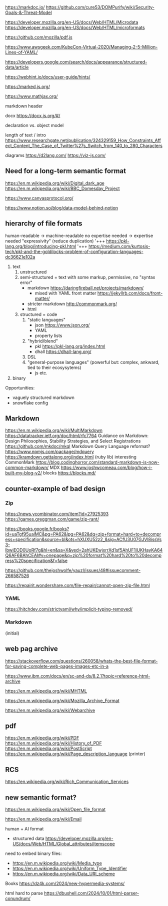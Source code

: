 https://markdoc.io/
https://github.com/cure53/DOMPurify/wiki/Security-Goals-&-Threat-Model

https://developer.mozilla.org/en-US/docs/Web/HTML/Microdata
https://developer.mozilla.org/en-US/docs/Web/HTML/microformats


https://github.com/mozilla/pdf.js


https://www.awsgeek.com/KubeCon-Virtual-2020/Managing-2-5-Million-Lines-of-YAML/

https://developers.google.com/search/docs/appearance/structured-data/article

https://webhint.io/docs/user-guide/hints/

https://marked.js.org/

https://www.mathjax.org/

markdown header

docx https://docx.js.org/#/

declaration vs. object model 


length of text / intro
https://www.researchgate.net/publication/324329159_How_Constraints_Affect_Content_The_Case_of_Twitter%27s_Switch_from_140_to_280_Characters


diagrams https://d2lang.com/
https://viz-js.com/

## Need for a long-term semantic format

https://en.m.wikipedia.org/wiki/Digital_dark_age
https://en.m.wikipedia.org/wiki/BBC_Domesday_Project



https://www.canvasprotocol.org/


https://www.notion.so/blog/data-model-behind-notion


## hierarchy of file formats

human-readable -> machine-readable
no expertise needed -> expertise needed
"expressivity" (reduce duplication)
'+++ https://pkl-lang.org/blog/introducing-pkl.html
'+++ https://medium.com/kurtosis-tech/pkl-and-the-goldilocks-problem-of-configuration-languages-dc36621e102a

1. text
   1. unstructured
   1. semi-structured = text with some markup, permissive, no "syntax error"
      * markdown https://daringfireball.net/projects/markdown/
        * mixed with YAML front matter https://jekyllrb.com/docs/front-matter/
      * stricter markdown http://commonmark.org/
      * html
   1. structured = code
      1. "static languages"
         * json https://www.json.org/
         * YAML
         * property lists
      1. "hybrid/blend"
         * pkl https://pkl-lang.org/index.html
         * dhall https://dhall-lang.org/
      1. DSL
      1. "general-purpose languages" (powerful but: complex, ankward, tied to their ecosysytems)
         * js etc.
1. binary

Opportunities:
- vaguely structured markdown
- snowflake config

## Markdown

https://en.m.wikipedia.org/wiki/MultiMarkdown
https://datatracker.ietf.org/doc/html/rfc7764 Guidance on Markdown: Design Philosophies, Stability Strategies, and Select Registrations
https://github.com/mkdoc/mkql Markdown Query Language
reformat? https://www.npmjs.com/package/mdquery
https://kramdown.gettalong.org/index.html (ruby lib) interesting
CommonMark https://blog.codinghorror.com/standard-markdown-is-now-common-markdown/
MDX https://www.joshwcomeau.com/blog/how-i-built-my-blog-v2/
blocks https://blocks.md/


## counter-example of bad design

### Zip
https://news.ycombinator.com/item?id=27925393
https://games.greggman.com/game/zip-rant/

https://books.google.fr/books?id=uaTgf95ualMC&pg=PA62&lpg=PA62&dq=zip+format+hard+to+decompress+specification&source=bl&ots=hXUXU52z2_&sig=ACfU3U07GJVl8issVs3-lbwiEOD0UoRf7g&hl=en&sa=X&ved=2ahUKEwjxrrXd1sf5AhUF1IUKHayKA64Q6AF6BAhCEAI#v=onepage&q=zip%20format%20hard%20to%20decompress%20specification&f=false

https://github.com/thejoshwolfe/yauzl/issues/48#issuecomment-266587526

https://repairit.wondershare.com/file-repair/cannot-open-zip-file.html

### YAML
https://hitchdev.com/strictyaml/why/implicit-typing-removed/

### Markdown
(initial)


## web pag archive

https://stackoverflow.com/questions/260058/whats-the-best-file-format-for-saving-complete-web-pages-images-etc-in-a

https://www.ibm.com/docs/en/sc-and-ds/8.2.1?topic=reference-html-archive

https://en.m.wikipedia.org/wiki/MHTML

https://en.m.wikipedia.org/wiki/Mozilla_Archive_Format

https://en.m.wikipedia.org/wiki/Webarchive

## pdf

https://en.m.wikipedia.org/wiki/PDF
https://en.m.wikipedia.org/wiki/History_of_PDF
https://en.m.wikipedia.org/wiki/PostScript
https://en.m.wikipedia.org/wiki/Page_description_language (printer)

## RCS

https://en.wikipedia.org/wiki/Rich_Communication_Services

## new semantic format?

https://en.m.wikipedia.org/wiki/Open_file_format

https://en.m.wikipedia.org/wiki/Email

human + AI format
- structured data https://developer.mozilla.org/en-US/docs/Web/HTML/Global_attributes/itemscope


need to embed binary files:
* https://en.m.wikipedia.org/wiki/Media_type
* https://en.m.wikipedia.org/wiki/Uniform_Type_Identifier
* https://en.m.wikipedia.org/wiki/Data_URI_scheme


Books
https://dz4k.com/2024/new-hypermedia-systems/

html hard to parse https://dbushell.com/2024/10/01/html-parser-conundrum/
